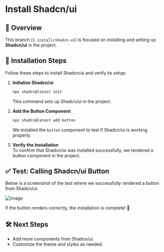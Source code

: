 # Install Shadcn/ui  

## 📌 Overview  
This branch (`1-install/shadcn-ui`) is focused on installing and setting up **Shadcn/ui** in the project.  

## 🔧 Installation Steps  
Follow these steps to install Shadcn/ui and verify its setup:  

1. **Initialize Shadcn/ui**  
   ```sh
   npx shadcn@latest init
   ```  
   This command sets up Shadcn/ui in the project.  

2. **Add the Button Component**  
   ```sh
   npx shadcn@latest add button
   ```  
   We installed the `button` component to test if Shadcn/ui is working properly.  

3. **Verify the Installation**  
   To confirm that Shadcn/ui was installed successfully, we rendered a button component in the project.  

## ✅ Test: Calling Shadcn/ui Button  
Below is a screenshot of the test where we successfully rendered a button from Shadcn/ui:  

![image](https://github.com/user-attachments/assets/92a78e1e-ecb1-4d78-a855-a8b8576ec4df)  

If the button renders correctly, the installation is complete! 🎉  

## 🛠 Next Steps  
- Add more components from Shadcn/ui.  
- Customize the theme and styles as needed.  
